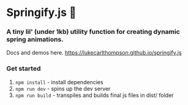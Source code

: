 # Springify.js 🌿

### A tiny lil' (under 1kb) utility function for creating dynamic spring animations.

Docs and demos here.
https://lukecarlthompson.github.io/springify.js

### Get started

1. `npm install` - install dependencies
2. `npm run dev` - spins up the dev server
3. `npm run build` - transpiles and builds final js files in dist/ folder
